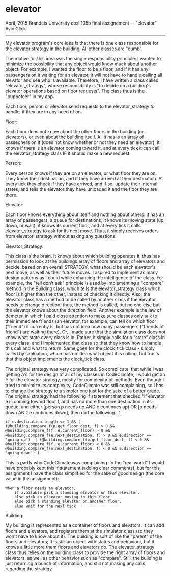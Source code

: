 # elevator

April, 2015
Brandeis University
cosi 105b final assignement -- "elevator"
Aviv Glick

**********************************************

My elevator program's core idea is that there is one class responsible for the elevator strategy in the building.
All other classes are "dumb".

The motive for this idea was the single responsibility principle: I wanted to minimize the possibility that any
object would know much about another object. For example, I wanted the floor to be a floor, and if it has any passengers on it
waiting for an elevator, it will not have to handle calling all elevator and see who is available. 
Therefore, I have written a class called "elevator_strategy", whose responsibility is "to decide on a building's elevator operations 
based on floor requests". The class thus is the "puppeteer" in my app.

Each floor, person or elevator send requests to the elevator_strategy to handle, if they are in any need of on.

Floor:

Each floor does not know about the other floors in the building (or elevators), or even about the building itself.
All it has is an array of passegners on it (does not know whether or not they need an elevator), it knows if there is an
elevator coming toward it, and at every tick it can call the elevator_strategy class IF it should make a new request.

Person:

Every person knows if they are on an elevator, or what floor they are on. They know their destination, and if they have arrived
at their destination. At every tick they check if they have arrived, and if so, update their internal states, and tells the elevator
they have unloaded it and the floor they are there.

Elevator:

Each floor knows everything about itself and nothing about others: it has an array of passengers, a queue for destinations,
it knows its moving state (up, down, or wait), it knows its current floor, and at every tick it calls elevator_strategy to 
ask for its next move. Thus, it simply receives orders from elevator_strategy without asking any questions.

Elevator_Strategy:

This class is the brain. It knows about which building operates it, thus has permission to look at the buildings array of floors
and array of elevators and decide, based on an overall STRATEGY, what should be each elevator's next move, as well as their future moves.
I aspired to implement as many design patterns as I could while enhancing the intelligence of the class. For example,
the "tell don’t ask" principle is used by implementing a "compare" method in the Building class, which tells the elevator_strategy class which floor is higher than the other, instead of checking it directly. Also, the elevator class has a method to be called by another class if the elevator needs to change direction; thus, the method is called, but no one else but the elevator knows about the direction 
field. Another example is the law of demeter, in which I paid close attention to make sure classes only talk to their immediate 
friends (an elevator, for example, can tell on which floor ("friend") it currently is, but has not idea how many passengers 
("friends of friend") are waiting there). Or, I made sure that the simulation class does not know what state every class is in.
Rather, it simply calls for a "state" class in every class, and I implemented that class so that they know how to handle this call
and what to return. Same goes for the clock_tick class - simply called by simluation, which has no idea what object it is calling, but
trusts that this object implements the clock_tick class.

The original strategy was very complicated. So complicate, that while I was getting A's for the design of all of my classes
in CodeClimate, I would get an F for the elevator strategy, mostly for complexity of methods. Even though I tried to minimize
its complexity, CodeClimate was still complaining, so I has to change the strategy to a simpler one just for the sake of a 
better grade. The original strategy had the following if statement that checked "if elevator e is coming toward floor f, and has no more than one destination in its queue, and either [person p needs up AND e continues up) OR [p needs down AND e continues down], then do the following...":

	if e.destination.length <= 1 && ( (@building.compare_f(p.get_floor_dest, f) > 0 && @building.compare_f(f, e.current_floor) > 0 && @building.compare_f(e.next_destination, f) > 0 && e.direction == 'going up') || (@building.compare_f(p.get_floor_dest, f) < 0 && @building.compare_f(f, e.current_floor) < 0 && @building.compare_f(e.next_destination, f) < 0 && e.direction == 'going down') )

This is partly why CodeClimate was complaining. In the "real world" I would have probably kept this if statement (adding clear comments),
but for this assignment I have the class simplified for the sake of good design (the core value in this assignment):

	When a floor needs an elevator,
		if available pick a standing elevator on this elevator.
		else pick an elevator moving to this floor.
		else pick a standing elevator on another floor.
		else wait for the next tick.

Building:

My building is represented as a container of floors and elevators. It can add floors and elevators, and registers them at the
simulator class (so they won't have to know about it). The building is sort of like the "parent" of the floors and elevators;
It is still an object with states and behaviour, but it knows a little more them floors and elevators do. The elevator_strategy
class thus relies on the building class to provide the right array of floors and elevators, as well as other behavior such as
"compare". Still, the building is just returning a bunch of information, and still not making any calls regarding the strategy.



